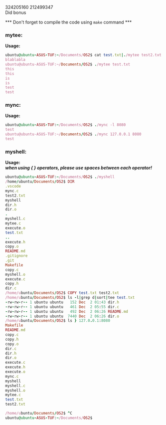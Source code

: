 324205160 212499347  
Did bonus

*** Don't forget to compile the code using `make` command ***

### mytee:
**Usage:**
```ruby
ubuntu@ubuntu-ASUS-TUF:~/Documents/OS2$ cat test.txt|./mytee test2.txt 
blablabla
ubuntu@ubuntu-ASUS-TUF:~/Documents/OS2$ ./mytee test.txt 
this
this
is
is
test
test
```

### mync:
**Usage:**
```ruby
ubuntu@ubuntu-ASUS-TUF:~/Documents/OS2$ ./mync -l 8080
test
ubuntu@ubuntu-ASUS-TUF:~/Documents/OS2$ ./mync 127.0.0.1 8080
test
```

### myshell:
**Usage:**  
***when using { } operators, please use spaces between each operator!***
```ruby
ubuntu@ubuntu-ASUS-TUF:~/Documents/OS2$ ./myshell 
/home/ubuntu/Documents/OS2$ DIR
.vscode
mync.c
test2.txt
myshell
dir.h
dir.o
.
myshell.c
mytee.c
execute.o
test.txt
..
execute.h
copy.o
README.md
.gitignore
.git
Makefile
copy.c
myshell.o
execute.c
copy.h
dir.c
/home/ubuntu/Documents/OS2$ COPY test.txt test2.txt
/home/ubuntu/Documents/OS2$ ls -l|grep d|sort|tee test.txt
-rw-rw-r-- 1 ubuntu ubuntu   152 Dec  2 01:43 dir.h
-rw-rw-r-- 1 ubuntu ubuntu   461 Dec  2 05:55 dir.c
-rw-rw-r-- 1 ubuntu ubuntu   492 Dec  2 06:26 README.md
-rw-rw-r-- 1 ubuntu ubuntu  7440 Dec  2 06:26 dir.o
/home/ubuntu/Documents/OS2$ ls } 127.0.0.1:8080       
Makefile
README.md
copy.c
copy.h
copy.o
dir.c
dir.h
dir.o
execute.c
execute.h
execute.o
mync.c
myshell
myshell.c
myshell.o
mytee.c
test.txt
test2.txt

/home/ubuntu/Documents/OS2$ ^C
ubuntu@ubuntu-ASUS-TUF:~/Documents/OS2$
```
